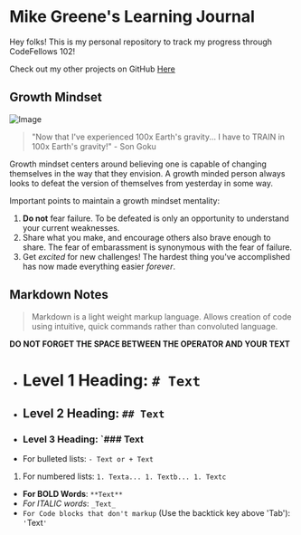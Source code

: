 # Mike Greene's Learning Journal

Hey folks! This is my personal repository to track my progress through CodeFellows 102!

Check out my other projects on GitHub [Here](https://github.com/micgreene?tab=projects)

## Growth Mindset
![Image](https://live.staticflickr.com/6228/6291302238_86e360d89f.jpg)
> "Now that I've experienced 100x Earth's gravity... I have to TRAIN in 100x Earth's gravity!" - Son Goku

Growth mindset centers around believing one is capable of changing themselves in the way that they envision. A growth minded person always looks to defeat the version of themselves from yesterday in some way.

Important points to maintain a growth mindset mentality:
1. **Do not** fear failure. To be defeated is only an opportunity to understand your current weaknesses.
1. Share what you make, and encourage others also brave enough to share. The fear of embarassment is synonymous with the fear of failure.
1. Get _excited_ for new challenges! The hardest thing you've accomplished has now made everything easier _forever_.

## Markdown Notes
>Markdown is a light weight markup language. Allows creation of code using intuitive, quick commands rather than convoluted language.

**DO NOT FORGET THE SPACE BETWEEN THE OPERATOR AND YOUR TEXT**

- # Level 1 Heading: `# Text`
- ## Level 2 Heading: `## Text`
- ### Level 3 Heading: `### Text
- For bulleted lists: `- Text or + Text`
1. For numbered lists: `1. Texta... 1. Textb... 1. Textc`
- **For BOLD Words**: `**Text**`
- _For ITALIC words_: `_Text_`
- `For Code blocks that don't markup` (Use the backtick key above 'Tab'): `'`Text`'`
